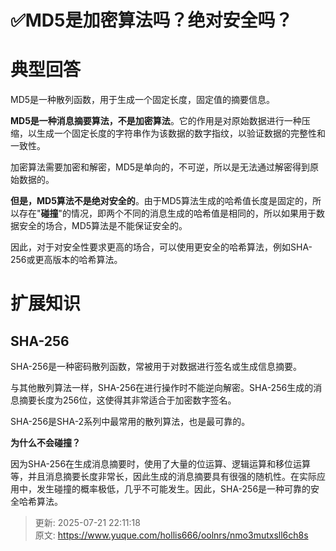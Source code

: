 # ✅MD5是加密算法吗？绝对安全吗？

# 典型回答


MD5是一种散列函数，用于生成一个固定长度，固定值的摘要信息。

<font style="color:rgb(55, 65, 81);background-color:rgb(247, 247, 248);"></font>

**MD5是一种消息摘要算法，不是加密算法**。它的作用是对原始数据进行一种压缩，以生成一个固定长度的字符串作为该数据的数字指纹，以验证数据的完整性和一致性。



加密算法需要加密和解密，MD5是单向的，不可逆，所以是无法通过解密得到原始数据的。



**但是，MD5算法不是绝对安全的**。由于MD5算法生成的哈希值长度是固定的，所以存在"**碰撞**"的情况，即两个不同的消息生成的哈希值是相同的，所以如果用于数据安全的场合，MD5算法是不能保证安全的。



因此，对于对安全性要求更高的场合，可以使用更安全的哈希算法，例如SHA-256或更高版本的哈希算法。



# 扩展知识


## SHA-256


SHA-256是一种密码散列函数，常被用于对数据进行签名或生成信息摘要。



与其他散列算法一样，SHA-256在进行操作时不能逆向解密。SHA-256生成的消息摘要长度为256位，这使得其非常适合于加密数字签名。



SHA-256是SHA-2系列中最常用的散列算法，也是最可靠的。



**为什么不会碰撞？**



因为SHA-256在生成消息摘要时，使用了大量的位运算、逻辑运算和移位运算等，并且消息摘要长度非常长，因此生成的消息摘要具有很强的随机性。在实际应用中，发生碰撞的概率极低，几乎不可能发生。因此，SHA-256是一种可靠的安全哈希算法。



> 更新: 2025-07-21 22:11:18  
> 原文: <https://www.yuque.com/hollis666/oolnrs/nmo3mutxsll6ch8s>